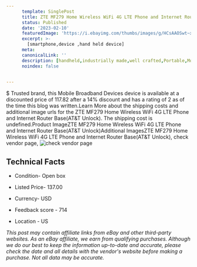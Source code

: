 ```yaml
---
      template: SinglePost
      title: ZTE MF279 Home Wireless WiFi 4G LTE Phone and Internet Router Base(AT&T Unlock)
      status: Published
      date: '2023-02-10'
      featuredImage: 'https://i.ebayimg.com/thumbs/images/g/HCsAAOSwt~xfPK22/s-l225.jpg'
      excerpt: >-
        [smartphone,device ,hand held device]
      meta:
      canonicalLink: ''
      description: [handheld,industrially made,well crafted,Portable,Mobile,Compact,Convenient,Lightweight,Maneuverable,Man-portable,Miniature,Carriable,Hand-held,Light,Holdable,Transportable,Mobile device,Pocket-sized,On-the-go,Wireless,Cordless,Compact size,Convenient size, smartphone,device ,hand held device]
      noindex: false

        
---
```

$
    Trusted brand, this Mobile Broadband Devices device is available at a discounted price of 117.82 after a 14% discount and has a rating of 2 as of the time this blog was written.Learn More about the shipping costs and additional image urls for the ZTE MF279 Home Wireless WiFi 4G LTE Phone and Internet Router Base(AT&T Unlock). The shipping cost is undefined.Product ImageZTE MF279 Home Wireless WiFi 4G LTE Phone and Internet Router Base(AT&T Unlock)Additional ImagesZTE MF279 Home Wireless WiFi 4G LTE Phone and Internet Router Base(AT&T Unlock), check vendor page, ![check vendor page](https://origin-galleryplus.ebayimg.com/ws/web/164344134752_2_0_1/225x225.jpg,https://origin-galleryplus.ebayimg.com/ws/web/164344134752_3_0_1/225x225.jpg,https://origin-galleryplus.ebayimg.com/ws/web/164344134752_4_0_1/225x225.jpg,https://origin-galleryplus.ebayimg.com/ws/web/164344134752_5_0_1/225x225.jpg,https://origin-galleryplus.ebayimg.com/ws/web/164344134752_6_0_1/225x225.jpg,https://origin-galleryplus.ebayimg.com/ws/web/164344134752_7_0_1/225x225.jpg,https://origin-galleryplus.ebayimg.com/ws/web/164344134752_8_0_1/225x225.jpg,https://origin-galleryplus.ebayimg.com/ws/web/164344134752_9_0_1/225x225.jpg)
    
    

 ## Technical Facts 



     
      

 - Condition- Open box 


      

 - Listed Price- 137.00 


      

 - Currency- USD 


      

 - Feedback score - 714 


      

 - Location - US 


      
      

 *_This post may contain affiliate links from eBay and other third-party websites. As an eBay affiliate, we earn from qualifying purchases. Although we do our best to keep the information up-to-date and accurate, please check the date and all details with the vendor's website before making a purchase. Not all data may be accurate._*



    
    
    
    
    